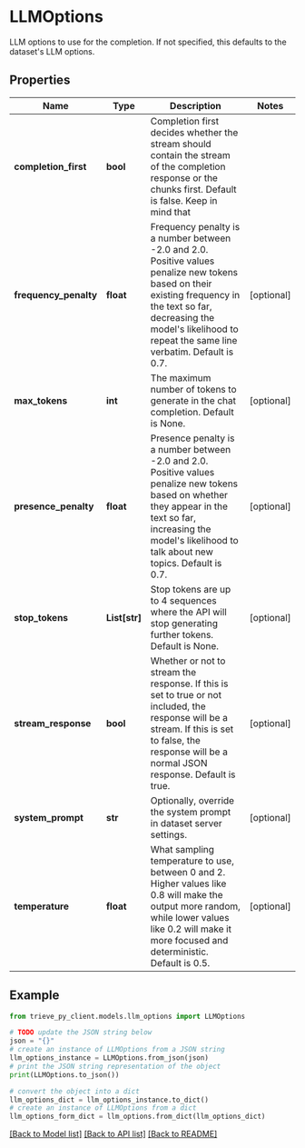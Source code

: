 # LLMOptions

LLM options to use for the completion. If not specified, this defaults to the dataset's LLM options.

## Properties

Name | Type | Description | Notes
------------ | ------------- | ------------- | -------------
**completion_first** | **bool** | Completion first decides whether the stream should contain the stream of the completion response or the chunks first. Default is false. Keep in mind that || is used to separate the chunks from the completion response. If || is in the completion then you may want to split on ||{ instead. | [optional] 
**frequency_penalty** | **float** | Frequency penalty is a number between -2.0 and 2.0. Positive values penalize new tokens based on their existing frequency in the text so far, decreasing the model&#39;s likelihood to repeat the same line verbatim. Default is 0.7. | [optional] 
**max_tokens** | **int** | The maximum number of tokens to generate in the chat completion. Default is None. | [optional] 
**presence_penalty** | **float** | Presence penalty is a number between -2.0 and 2.0. Positive values penalize new tokens based on whether they appear in the text so far, increasing the model&#39;s likelihood to talk about new topics. Default is 0.7. | [optional] 
**stop_tokens** | **List[str]** | Stop tokens are up to 4 sequences where the API will stop generating further tokens. Default is None. | [optional] 
**stream_response** | **bool** | Whether or not to stream the response. If this is set to true or not included, the response will be a stream. If this is set to false, the response will be a normal JSON response. Default is true. | [optional] 
**system_prompt** | **str** | Optionally, override the system prompt in dataset server settings. | [optional] 
**temperature** | **float** | What sampling temperature to use, between 0 and 2. Higher values like 0.8 will make the output more random, while lower values like 0.2 will make it more focused and deterministic. Default is 0.5. | [optional] 

## Example

```python
from trieve_py_client.models.llm_options import LLMOptions

# TODO update the JSON string below
json = "{}"
# create an instance of LLMOptions from a JSON string
llm_options_instance = LLMOptions.from_json(json)
# print the JSON string representation of the object
print(LLMOptions.to_json())

# convert the object into a dict
llm_options_dict = llm_options_instance.to_dict()
# create an instance of LLMOptions from a dict
llm_options_form_dict = llm_options.from_dict(llm_options_dict)
```
[[Back to Model list]](../README.md#documentation-for-models) [[Back to API list]](../README.md#documentation-for-api-endpoints) [[Back to README]](../README.md)


